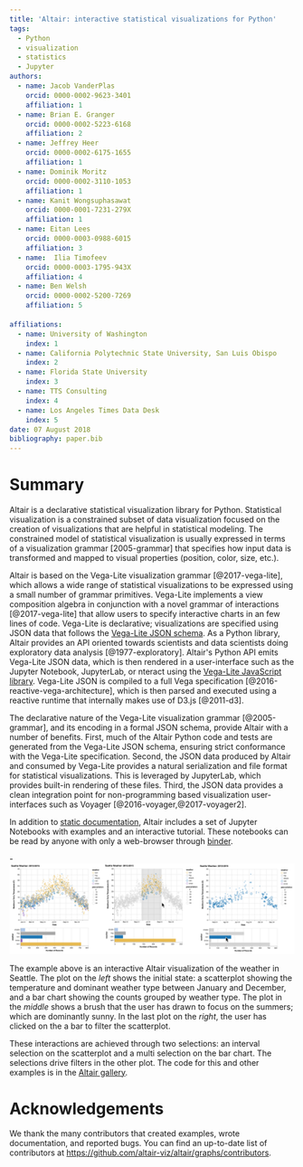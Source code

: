 ```yaml
---
title: 'Altair: interactive statistical visualizations for Python'
tags:
  - Python
  - visualization
  - statistics
  - Jupyter
authors:
  - name: Jacob VanderPlas
    orcid: 0000-0002-9623-3401
    affiliation: 1
  - name: Brian E. Granger
    orcid: 0000-0002-5223-6168
    affiliation: 2
  - name: Jeffrey Heer
    orcid: 0000-0002-6175-1655
    affiliation: 1
  - name: Dominik Moritz
    orcid: 0000-0002-3110-1053
    affiliation: 1
  - name: Kanit Wongsuphasawat
    orcid: 0000-0001-7231-279X
    affiliation: 1
  - name: Eitan Lees
    orcid: 0000-0003-0988-6015
    affiliation: 3
  - name:  Ilia Timofeev
    orcid: 0000-0003-1795-943X
    affiliation: 4
  - name: Ben Welsh
    orcid: 0000-0002-5200-7269
    affiliation: 5
    
affiliations:
  - name: University of Washington
    index: 1
  - name: California Polytechnic State University, San Luis Obispo
    index: 2
  - name: Florida State University
    index: 3
  - name: TTS Consulting
    index: 4
  - name: Los Angeles Times Data Desk
    index: 5
date: 07 August 2018
bibliography: paper.bib
---
```


# Summary

Altair is a declarative statistical visualization library for Python.
Statistical visualization is a constrained subset of data visualization focused on the creation of visualizations
that are helpful in statistical modeling. The constrained model of statistical visualization is usually expressed
in terms of a visualization grammar [2005-grammar] that specifies how input data is transformed and mapped to visual
properties (position, color, size, etc.).

Altair is based on the Vega-Lite visualization grammar [@2017-vega-lite], which allows a wide range of statistical
visualizations to be expressed using a small number of grammar primitives. Vega-Lite implements a view composition
algebra in conjunction with a novel grammar of interactions [@2017-vega-lite] that allow users to specify interactive
charts in an few lines of code. Vega-Lite is declarative; visualizations are specified using JSON data that follows the
[Vega-Lite JSON schema](https://github.com/vega/schema). As a Python library, Altair provides an API oriented towards
scientists and data scientists doing exploratory data analysis [@1977-exploratory]. Altair's Python API emits Vega-Lite
JSON data, which is then rendered in a user-interface such as the Jupyter Notebook, JupyterLab, or nteract using the
[Vega-Lite JavaScript library](https://vega.github.io/vega-lite/). Vega-Lite JSON is compiled to a full Vega
specification [@2016-reactive-vega-architecture], which is then parsed and executed using a reactive runtime that
internally makes use of D3.js [@2011-d3]. 

The declarative nature of the Vega-Lite visualization grammar [@2005-grammar], and its encoding in a formal JSON schema,
provide Altair with a number of benefits. First, much of the Altair Python code and tests are generated
from the Vega-Lite JSON schema, ensuring strict conformance with the Vega-Lite specification. Second, the JSON data
produced by Altair and consumed by Vega-Lite provides a natural serialization and file format for statistical
visualizations. This is leveraged by JupyterLab, which provides built-in rendering of these files. Third, the JSON data 
provides a clean integration point for non-programming based visualization user-interfaces such as Voyager
[@2016-voyager,@2017-voyager2].

In addition to [static documentation](https://altair-viz.github.io/), Altair includes a set of Jupyter Notebooks with
examples and an interactive tutorial. These notebooks can be read by anyone with only a web-browser through
[binder](https://mybinder.org/).

-![Seattle Weather Interactive Visualization](seattle_weather_interactive.png)

The example above is an interactive Altair visualization of the weather in Seattle. The plot on the *left* shows the
initial state: a scatterplot showing the temperature and dominant weather type between January and December, and a bar
chart showing the counts grouped by weather type. The plot in the *middle* shows a brush that the user has drawn to
focus on the summers; which are dominantly sunny. In the last plot on the *right*, the user has clicked on the a bar
to filter the scatterplot.

These interactions are achieved through two selections: an interval selection on the scatterplot and a multi selection
on the bar chart. The selections drive filters in the other plot. The code for this and other examples is in the
[Altair gallery](https://altair-viz.github.io/gallery/).

# Acknowledgements

We thank the many contributors that created examples, wrote documentation, and reported bugs. You can find an up-to-date
list of contributors at https://github.com/altair-viz/altair/graphs/contributors.
